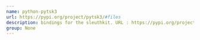 ```yaml
---
name: python-pytsk3
url: https://pypi.org/project/pytsk3/#files
description: bindings for the sleuthkit. URL : https://pypi.org/project/pytsk3/#files Groups : None
group: None
---
```

